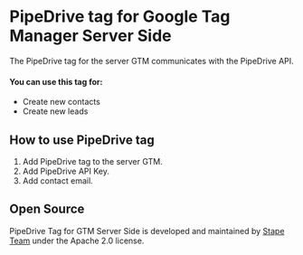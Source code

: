 # PipeDrive tag for Google Tag Manager Server Side

The PipeDrive tag for the server GTM communicates with the PipeDrive API.

#### You can use this tag for:

- Create new contacts
- Create new leads

## How to use PipeDrive tag

1. Add PipeDrive tag to the server GTM.
2. Add PipeDrive API Key.
3. Add contact email.

## Open Source

PipeDrive Tag for GTM Server Side is developed and maintained by [Stape Team](https://stape.io/) under the Apache 2.0 license.

